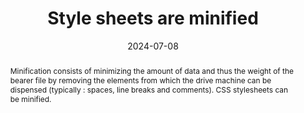 ---
title: Style sheets are minified
abstract: "Minification consists of minimizing the amount of data and thus the weight of the bearer file by removing the elements from which the drive machine can be dispensed (typically&nbsp;: spaces, line breaks and comments). CSS stylesheets can be minified."
categories:
  - Performance
agrege: O4222-E067
opquast: 4 222
indiceebook: "67"
description: Rule  067
before: "066"
weight: "067"
after: "068"
actif: "1"
layout: rules
date: 2024-07-08
tags:
  - Ecodesign
objectif:
  - Minimize amount of data to download
  - Increase performance
  - Decrease the energy impact linked to the consultation of the digital book
Meo:
  - Remove unnecessary spaces and comments in CSS files using dedicated tools.
Controle:
  - Manually check within all CSS files that no line, comment, indentation or line break is available.
  - Or identify the list of non-minified CSS files using development tools (browsers, online tools, etc.)
epubcheck: null
ace: null
humancheck: true
ReadiumGoToolkit: null
Source:
  - Opquast
Referentiel:
  - "[Web Sustainability Guidelines (WSG)](https://w3c.github.io/sustyweb/#minify-your-html-css-and-javascript)"
  - "[General ecodesign of digital services](https://www.arcep.fr/uploads/tx_gspublication/consultation-referentiel-ecoconception-services-numeriques_091023.pdf) (6. Does the digital service have compression techniques in place on the total of the transferred resources that it has&nbsp; control?)"
steps:
  - Crafting
  - ""
---